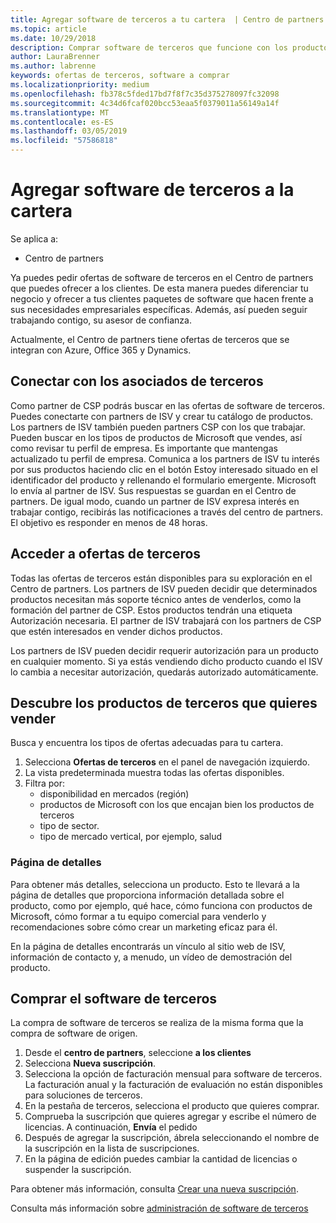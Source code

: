 ```yaml
---
title: Agregar software de terceros a tu cartera  | Centro de partners
ms.topic: article
ms.date: 10/29/2018
description: Comprar software de terceros que funcione con los productos de Microsoft
author: LauraBrenner
ms.author: labrenne
keywords: ofertas de terceros, software a comprar
ms.localizationpriority: medium
ms.openlocfilehash: fb378c5fded17bd7f8f7c35d375278097fc32098
ms.sourcegitcommit: 4c34d6fcaf020bcc53eaa5f0379011a56149a14f
ms.translationtype: MT
ms.contentlocale: es-ES
ms.lasthandoff: 03/05/2019
ms.locfileid: "57586818"
---
```

# <a name="add-third-party-software-to-your-portfolio"></a>Agregar software de terceros a la cartera

Se aplica a:

- Centro de partners

Ya puedes pedir ofertas de software de terceros en el Centro de partners que puedes ofrecer a los clientes. De esta manera puedes diferenciar tu negocio y ofrecer a tus clientes paquetes de software que hacen frente a sus necesidades empresariales específicas. Además, así pueden seguir trabajando contigo, su asesor de confianza.

Actualmente, el Centro de partners tiene ofertas de terceros que se integran con Azure, Office 365 y Dynamics. 

## <a name="connect-with-third-party-partners"></a>Conectar con los asociados de terceros
 
Como partner de CSP podrás buscar en las ofertas de software de terceros. Puedes conectarte con partners de ISV y crear tu catálogo de productos. Los partners de ISV también pueden partners CSP con los que trabajar. Pueden buscar en los tipos de productos de Microsoft que vendes, así como revisar tu perfil de empresa. Es importante que mantengas actualizado tu perfil de empresa. Comunica a los partners de ISV tu interés por sus productos haciendo clic en el botón Estoy interesado situado en el identificador del producto y rellenando el formulario emergente. Microsoft lo envía al partner de ISV. Sus respuestas se guardan en el Centro de partners. De igual modo, cuando un partner de ISV expresa interés en trabajar contigo, recibirás las notificaciones a través del centro de partners. El objetivo es responder en menos de 48 horas.

## <a name="access-to-third-party-offers"></a>Acceder a ofertas de terceros

Todas las ofertas de terceros están disponibles para su exploración en el Centro de partners. Los partners de ISV pueden decidir que determinados productos necesitan más soporte técnico antes de venderlos, como la formación del partner de CSP. Estos productos tendrán una etiqueta Autorización necesaria. El partner de ISV trabajará con los partners de CSP que estén interesados en vender dichos productos. 

Los partners de ISV pueden decidir requerir autorización para un producto en cualquier momento. Si ya estás vendiendo dicho producto cuando el ISV lo cambia a necesitar autorización, quedarás autorizado automáticamente.

## <a name="discover-third-party-products-you-want-to-sell"></a>Descubre los productos de terceros que quieres vender

Busca y encuentra los tipos de ofertas adecuadas para tu cartera. 

1. Selecciona **Ofertas de terceros** en el panel de navegación izquierdo.
2. La vista predeterminada muestra todas las ofertas disponibles.
3. Filtra por:
    - disponibilidad en mercados (región)
    - productos de Microsoft con los que encajan bien los productos de terceros
    - tipo de sector.
    - tipo de mercado vertical, por ejemplo, salud

### <a name="the-details-page"></a>Página de detalles

Para obtener más detalles, selecciona un producto. Esto te llevará a la página de detalles que proporciona información detallada sobre el producto, como por ejemplo, qué hace, cómo funciona con productos de Microsoft, cómo formar a tu equipo comercial para venderlo y recomendaciones sobre cómo crear un marketing eficaz para él.

En la página de detalles encontrarás un vínculo al sitio web de ISV, información de contacto y, a menudo, un vídeo de demostración del producto. 

## <a name="purchase-the-third-party-software"></a>Comprar el software de terceros

La compra de software de terceros se realiza de la misma forma que la compra de software de origen. 

1. Desde el **centro de partners**, seleccione **a los clientes**
2. Selecciona **Nueva suscripción**.
3. Selecciona la opción de facturación mensual para software de terceros. La facturación anual y la facturación de evaluación no están disponibles para soluciones de terceros.
4. En la pestaña de terceros, selecciona el producto que quieres comprar.
5. Comprueba la suscripción que quieres agregar y escribe el número de licencias. A continuación, **Envía** el pedido
6. Después de agregar la suscripción, ábrela seleccionando el nombre de la suscripción en la lista de suscripciones.
7. En la página de edición puedes cambiar la cantidad de licencias o suspender la suscripción.

Para obtener más información, consulta [Crear una nueva suscripción](create-a-new-subscription.md).

Consulta más información sobre [administración de software de terceros](third-party-help.md)  